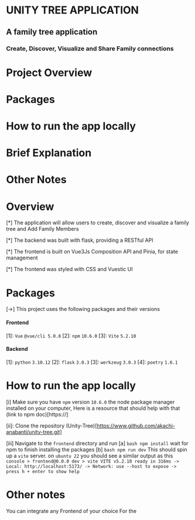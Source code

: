 # UNITY TREE APPLICATION

## A family tree application
### Create, Discover, Visualize and Share Family connections



# Project Overview
# Packages
# How to run the app locally
# Brief Explanation
# Other Notes


#   Overview
[*] The application will allow users to create, discover and visualize a family tree and Add Family Members

[*] The backend was built with flask, providing a RESTful API

[*]  The frontend is built on Vue3Js Composition API and Pinia, for state management

[*] The frontend was styled with CSS and Vuestic UI

# Packages
[->] This project uses the following packages and their versions

#### Frontend
[1]: `Vue` `@vue/cli 5.0.8`
[2]: `npm` `10.6.0`
[3]: `Vite` `5.2.10`
#### Backend
[1]: `python` `3.10.12`
[2]: `flask` `3.0.3`
[3]: `werkzeug` `3.0.3`
[4]: `poetry` `1.6.1`

# How to run the app locally
[i] Make sure you have  `npm` version `10.6.0` the node package manager installed on your computer, Here is a resource that should help with that (link to npm doc)[https://]

[ii]: Clone the repository
(Unity-Tree)[https://www.github.com/akachi-anabanti/unity-tree.git]

[iii] Navigate to the `frontend` directory and run
    [a] `bash npm install` wait for npm to finish installing the packages
    [b] `bash npm run dev` This should spin up a `vite` server.
    on  `ubuntu 22` you should see a similar output as this
    ```console
    > frontend@0.0.0 dev
    > vite
        VITE v5.2.10 ready in 316ms
        -> Local: http://localhost:5173/
        -> Network: use --host to expose
        -> press h + enter to show help
    ```

# Other notes
You can integrate any Frontend of your choice
For the
